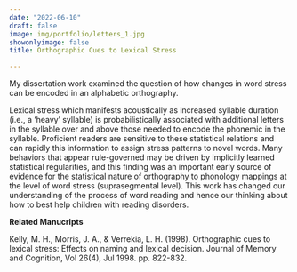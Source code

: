 ```yaml
---
date: "2022-06-10"
draft: false
image: img/portfolio/letters_1.jpg
showonlyimage: false
title: Orthographic Cues to Lexical Stress

---
```


My dissertation work examined the question of how changes in word stress can be encoded in an alphabetic orthography. 

<!--more-->

Lexical stress which manifests acoustically as increased syllable duration (i.e., a ‘heavy’ syllable) is probabilistically associated with additional letters in the syllable over and above those needed to encode the phonemic in the syllable. Proficient readers are sensitive to these statistical relations and can rapidly this information to assign stress patterns to novel words. Many behaviors that appear rule-governed may be driven by implicitly learned statistical regularities, and this finding was an important early source of evidence for the statistical nature of orthography to phonology mappings at the level of word stress (suprasegmental level).  This work  has changed our understanding of the process of word reading and hence our thinking about how to best help children with reading disorders.

**Related Manucripts**

Kelly, M. H., Morris, J. A., & Verrekia, L. H. (1998). Orthographic cues to lexical stress: Effects on naming and lexical decision. Journal of Memory and Cognition, Vol 26(4), Jul 1998. pp. 822-832.
